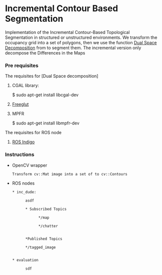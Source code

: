 # Incremental Contour Based Segmentation #

Implementation of the Incremental Contour-Based Topological Segmentation  in structured or unstructured environments.
We transform the occupancy grid into a set of polygons, then we use the function  [Dual Space Decomposition](http://masc.cs.gmu.edu/wiki/Dude2D) from to segment them. The incremental version only decompose the Differences in the Maps



### Pre requisites ###

The requisites for [Dual Space decomposition]

1. CGAL library:

      $ sudo apt-get install libcgal-dev

2. [Freeglut](http://freeglut.sourceforge.net/)

3. MPFR

      $ sudo apt-get install libmpfr-dev
      
The requisites for ROS node

1. [ROS Indigo](http://wiki.ros.org/indigo)


### Instructions ###

* OpenCV wrapper

      Transform cv::Mat image into a set of to cv::Contours

* ROS nodes

      * inc_dude:

            asdf
            
            * Subscribed Topics
      
                  */map
            
                  */chatter
            
            
            *Published Topics
      
            */tagged_image
            

      * evaluation

            sdf 











